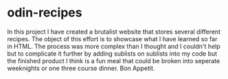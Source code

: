 # odin-recipes
In this project I have created a brutalist website that stores several different recipes.
The object of this effort is to showcase what I have learned so far in HTML.
The process was more complex than I thought and I couldn't help but to complicate it further
by adding sublists on sublists into my code but the finished product I think is a fun meal
that could be broken into seperate weeknights or one three course dinner. Bon Appetit.

